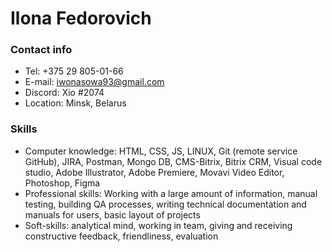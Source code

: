 # Ilona Fedorovich
### Contact info
* Tel: +375 29 805-01-66
* E-mail: iwonasowa93@gmail.com
* Discord: Xio #2074
* Location: Minsk, Belarus

### Skills
+ Computer knowledge: HTML, CSS, JS, LINUX, Git (remote service GitHub), JIRA, Postman, Mongo DB, CMS-Bitrix, Bitrix CRM, Visual code studio, Adobe Illustrator, Adobe Premiere, Movavi Video Editor, Photoshop, Figma
+ Professional skills: Working with a large amount of information, manual testing, building QA processes,  writing technical documentation and manuals for users, basic layout of projects
+ Soft-skills: analytical mind, working in team, giving and receiving constructive feedback, friendliness, evaluation
